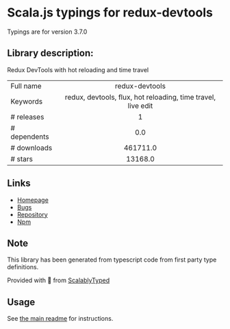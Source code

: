 
# Scala.js typings for redux-devtools

Typings are for version 3.7.0

## Library description:
Redux DevTools with hot reloading and time travel

|                    |                 |
| ------------------ | :-------------: |
| Full name          | redux-devtools |
| Keywords           | redux, devtools, flux, hot reloading, time travel, live edit |
| # releases         | 1 |
| # dependents       | 0.0 |
| # downloads        | 461711.0 |
| # stars            | 13168.0 |

## Links
- [Homepage](https://github.com/reduxjs/redux-devtools/tree/master/packages/redux-devtools)
- [Bugs](https://github.com/reduxjs/redux-devtools/issues)
- [Repository](https://github.com/reduxjs/redux-devtools)
- [Npm](https://www.npmjs.com/package/redux-devtools)
    


## Note
This library has been generated from typescript code from first party type definitions.

Provided with :purple_heart: from [ScalablyTyped](https://github.com/oyvindberg/ScalablyTyped)

## Usage
See [the main readme](../../readme.md) for instructions.


